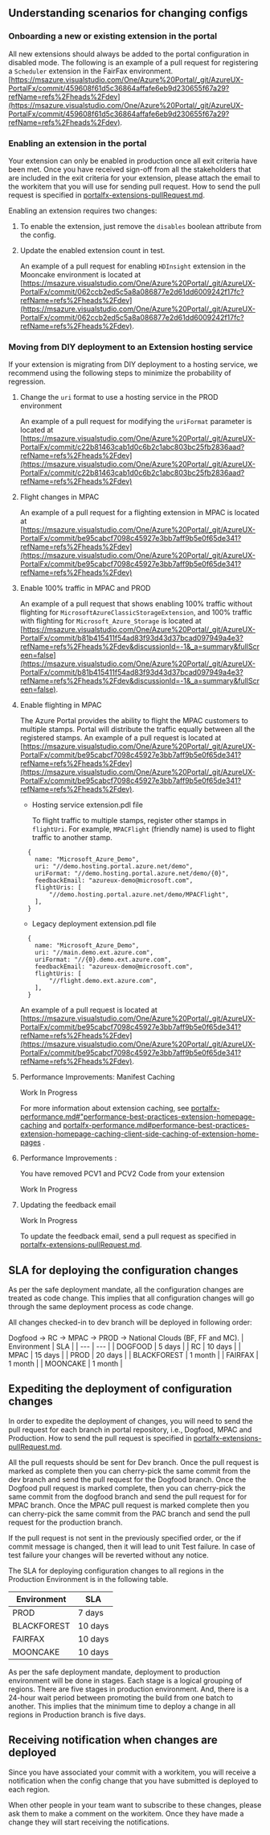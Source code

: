 <a name="portalfxExtensionsConfigurationScenarios.md"></a>
<!-- link to this document is [portalfx-extensions-configuration-scenarios.md]()
-->

## Understanding scenarios for changing configs
### Onboarding a new or existing extension in the portal
All new extensions should always be added to the portal configuration in disabled mode. 
The following is an example of a pull request for registering a ``` Scheduler ``` extension in the FairFax environment.
[https://msazure.visualstudio.com/One/Azure%20Portal/_git/AzureUX-PortalFx/commit/459608f61d5c36864affafe6eb9d230655f67a29?refName=refs%2Fheads%2Fdev](https://msazure.visualstudio.com/One/Azure%20Portal/_git/AzureUX-PortalFx/commit/459608f61d5c36864affafe6eb9d230655f67a29?refName=refs%2Fheads%2Fdev).

### Enabling an extension in the portal

Your extension can only be enabled in production once all exit criteria have been met. Once you have received sign-off from all the stakeholders that are included in the exit criteria for your extension, please attach the email to the workitem that you will use for sending pull request. How to send the pull request is specified in  [portalfx-extensions-pullRequest.md](portalfx-extensions-pullRequest.md).

Enabling an extension requires two changes:
1.	To enable the extension, just remove the ```disables``` boolean attribute from the config.
1.	Update the enabled extension count in test.

    An example of a pull request for enabling ``` HDInsight ``` extension in the Mooncake environment is located at [https://msazure.visualstudio.com/One/Azure%20Portal/_git/AzureUX-PortalFx/commit/062ccb2ed5c5a8a086877e2d61dd6009242f17fc?refName=refs%2Fheads%2Fdev](https://msazure.visualstudio.com/One/Azure%20Portal/_git/AzureUX-PortalFx/commit/062ccb2ed5c5a8a086877e2d61dd6009242f17fc?refName=refs%2Fheads%2Fdev).

### Moving from DIY deployment to an Extension hosting service
If your extension is migrating from DIY deployment to a hosting service, we recommend using the following steps  to minimize the probability of regression.

1. Change the ``` uri ``` format to use a hosting service in the PROD environment

   An example of a pull request for modifying the ``` uriFormat ``` parameter is located at [https://msazure.visualstudio.com/One/Azure%20Portal/_git/AzureUX-PortalFx/commit/c22b81463cab1d0c6b2c1abc803bc25fb2836aad?refName=refs%2Fheads%2Fdev](https://msazure.visualstudio.com/One/Azure%20Portal/_git/AzureUX-PortalFx/commit/c22b81463cab1d0c6b2c1abc803bc25fb2836aad?refName=refs%2Fheads%2Fdev)

1. Flight changes in MPAC

    An example of a pull request for a flighting extension in MPAC is located at [https://msazure.visualstudio.com/One/Azure%20Portal/_git/AzureUX-PortalFx/commit/be95cabcf7098c45927e3bb7aff9b5e0f65de341?refName=refs%2Fheads%2Fdev](https://msazure.visualstudio.com/One/Azure%20Portal/_git/AzureUX-PortalFx/commit/be95cabcf7098c45927e3bb7aff9b5e0f65de341?refName=refs%2Fheads%2Fdev)

1. Enable 100% traffic in MPAC and PROD

    An example of a pull request that shows enabling 100% traffic without flighting for ```MicrosoftAzureClassicStorageExtension```, and 100% traffic with flighting for ```Microsoft_Azure_Storage``` is located at [https://msazure.visualstudio.com/One/Azure%20Portal/_git/AzureUX-PortalFx/commit/b81b415411f54ad83f93d43d37bcad097949a4e3?refName=refs%2Fheads%2Fdev&discussionId=-1&_a=summary&fullScreen=false](https://msazure.visualstudio.com/One/Azure%20Portal/_git/AzureUX-PortalFx/commit/b81b415411f54ad83f93d43d37bcad097949a4e3?refName=refs%2Fheads%2Fdev&discussionId=-1&_a=summary&fullScreen=false).

1. Enable flighting in MPAC

    The Azure Portal provides the ability to flight the MPAC customers to multiple stamps. Portal will distribute the traffic equally between all the registered stamps.    An example of a pull request is located at [https://msazure.visualstudio.com/One/Azure%20Portal/_git/AzureUX-PortalFx/commit/be95cabcf7098c45927e3bb7aff9b5e0f65de341?refName=refs%2Fheads%2Fdev](https://msazure.visualstudio.com/One/Azure%20Portal/_git/AzureUX-PortalFx/commit/be95cabcf7098c45927e3bb7aff9b5e0f65de341?refName=refs%2Fheads%2Fdev).
    
    * Hosting service extension.pdl file

      To flight traffic to multiple stamps, register other stamps in ```flightUri```. For example, ``` MPACFlight ```
       (friendly name) is used to flight traffic to another stamp.

    ``` 
      { 
        name: "Microsoft_Azure_Demo", 
        uri: "//demo.hosting.portal.azure.net/demo", 
        uriFormat: "//demo.hosting.portal.azure.net/demo/{0}", 
        feedbackEmail: "azureux-demo@microsoft.com", 
        flightUris: [
            "//demo.hosting.portal.azure.net/demo/MPACFlight",
        ],
      }
    ```
    * Legacy deployment extension.pdl file

    ``` 
      {
        name: "Microsoft_Azure_Demo",
        uri: "//main.demo.ext.azure.com",
        uriFormat: "//{0}.demo.ext.azure.com",
        feedbackEmail: "azureux-demo@microsoft.com",
        flightUris: [
            "//flight.demo.ext.azure.com",
        ],
      }
    ``` 

    An example of a pull request is located at [https://msazure.visualstudio.com/One/Azure%20Portal/_git/AzureUX-PortalFx/commit/be95cabcf7098c45927e3bb7aff9b5e0f65de341?refName=refs%2Fheads%2Fdev](https://msazure.visualstudio.com/One/Azure%20Portal/_git/AzureUX-PortalFx/commit/be95cabcf7098c45927e3bb7aff9b5e0f65de341?refName=refs%2Fheads%2Fdev).
    
1.  Performance Improvements: Manifest Caching
    
    Work In Progress

    <!--TODO:  locate the work that is in progress, and add it to the document.  Should this have been Best Practices? -->

    For more information about extension caching, see [portalfx-performance.md#"performance-best-practices-extension-homepage-caching](portalfx-performance.md#"performance-best-practices-extension-homepage-caching)   and  [portalfx-performance.md#performance-best-practices-extension-homepage-caching-client-side-caching-of-extension-home-pages](portalfx-performance.md#performance-best-practices-extension-homepage-caching-client-side-caching-of-extension-home-pages)  .



1. Performance Improvements : 

    You have removed PCV1 and PCV2 Code from your extension
    <!--TODO:  locate the work that is in progress, and add it to the document -->

    Work In Progress

1. Updating the feedback email
    <!--TODO:  locate the work that is in progress, and add it to the document -->
   Work In Progress


     To update the feedback email, send a pull request as specified in [portalfx-extensions-pullRequest.md](portalfx-extensions-pullRequest.md).


## SLA for deploying the configuration changes

As per the safe deployment mandate, all the configuration changes are treated as code change. This implies that all configuration changes will go through the same deployment process as code change.

All changes checked-in to dev branch will be deployed in following order:

Dogfood -> RC -> MPAC -> PROD -> National Clouds (BF, FF and MC).
| Environment	| SLA |
| --- | --- |
| DOGFOOD | 	5 days |
| RC	| 10 days |
| MPAC	| 15 days |
| PROD	| 20 days |
| BLACKFOREST | 	1 month |
| FAIRFAX	| 1 month | 
| MOONCAKE | 	1 month | 

## Expediting the deployment of configuration changes

In order to expedite the deployment of changes, you will need to send the pull request for each branch in portal repository, i.e., Dogfood, MPAC and Production. How to send the pull request is specified in  [portalfx-extensions-pullRequest.md](portalfx-extensions-pullRequest.md).

All the pull requests should be sent for Dev branch. Once the pull request is marked as complete then you can cherry-pick the same commit from the dev branch and send the pull request for the Dogfood branch. Once the Dogfood pull request is marked complete, then you can cherry-pick the same commit from the dogfood branch and send the pull request for for MPAC branch. Once the MPAC pull request is marked complete then you can cherry-pick the same commit from the PAC branch and send the pull request for the production branch. 

If the pull request is not sent in the previously specified order, or the if commit message is changed, then it will lead to unit Test failure. In case of test failure your changes will be reverted without any notice.

The SLA for deploying configuration changes to all regions in the Production Environment is in the following table.

| Environment	| SLA |
| --- | --- |
| PROD	 | 7 days |
| BLACKFOREST	 | 10 days |
| FAIRFAX	 | 10 days |
| MOONCAKE | 	10 days |

As per the safe deployment mandate, deployment to production environment will be done in stages. Each stage is a logical grouping of regions. There are five stages in production environment. And, there is a 24-hour wait period between promoting the build from one batch to another. This implies that the minimum time to deploy a change in all regions in Production branch is five days.

## Receiving notification when changes are deployed

Since you have associated your commit with a workitem, you will receive a notification when the config change that you have submitted is deployed to each region.

When other people in your team want to subscribe to these changes, please ask them to make a comment on the workitem. Once they have made a change they will start receiving the notifications.